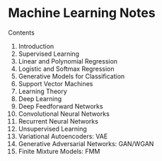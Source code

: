 # Machine Learning Notes
Contents
1. Introduction
2. Supervised Learning
  1. Linear and Polynomial Regression
  2. Logistic and Softmax Regression
  3. Generative Models for Classification
  4. Support Vector Machines
  5. Learning Theory
3.	Deep Learning
  1. Deep Feedforward Networks
  2. Convolutional Neural Networks
  3. Recurrent Neural Networks
4.	Unsupervised Learning
  1. Variational Autoencoders: VAE
  2. Generative Adversarial Networks: GAN/WGAN
  3. Finite Mixture Models: FMM
